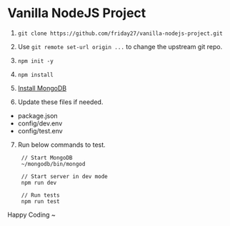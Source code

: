 # Vanilla NodeJS Project

1. `git clone https://github.com/friday27/vanilla-nodejs-project.git`

2. Use `git remote set-url origin ...` to change the upstream git repo.

3. `npm init -y`

4. `npm install`

5. [Install MongoDB](https://docs.mongodb.com/manual/administration/install-community/)

6. Update these files if needed.

  * package.json
  * config/dev.env
  * config/test.env

7. Run below commands to test.

        // Start MongoDB
        ~/mongodb/bin/mongod

        // Start server in dev mode
        npm run dev

        // Run tests
        npm run test

Happy Coding ~